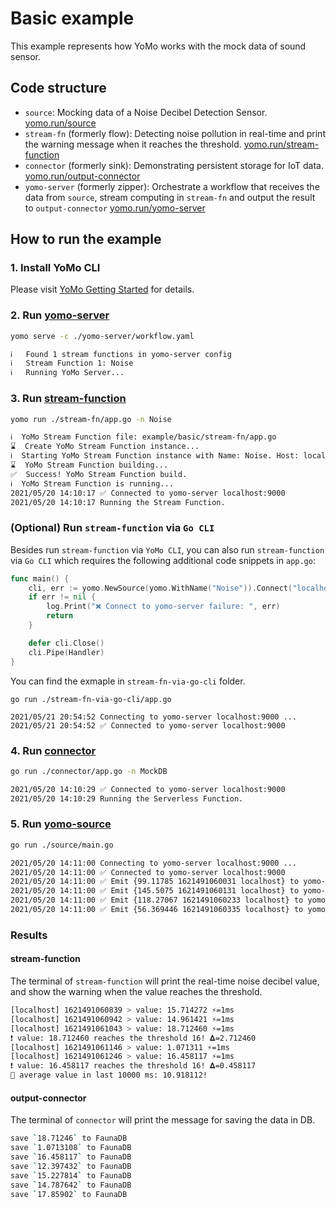 # Basic example

This example represents how YoMo works with the mock data of sound sensor.

## Code structure

+ `source`: Mocking data of a Noise Decibel Detection Sensor. [yomo.run/source](https://yomo.run/source)
+ `stream-fn` (formerly flow): Detecting noise pollution in real-time and print the warning message when it reaches the threshold. [yomo.run/stream-function](https://yomo.run/flow)
+ `connector` (formerly sink): Demonstrating persistent storage for IoT data. [yomo.run/output-connector](https://yomo.run/sink)
+ `yomo-server` (formerly zipper): Orchestrate a workflow that receives the data from `source`, stream computing in `stream-fn` and output the result to `output-connector` [yomo.run/yomo-server](https://yomo.run/zipper)

## How to run the example

### 1. Install YoMo CLI

Please visit [YoMo Getting Started](https://github.com/yomorun/yomo#1-install-cli) for details.

### 2. Run [yomo-server](https://yomo.run/zipper)

```bash
yomo serve -c ./yomo-server/workflow.yaml

ℹ️   Found 1 stream functions in yomo-server config
ℹ️   Stream Function 1: Noise
ℹ️   Running YoMo Server...
```

### 3. Run [stream-function](https://yomo.run/flow)

```bash
yomo run ./stream-fn/app.go -n Noise

ℹ️  YoMo Stream Function file: example/basic/stream-fn/app.go
⌛  Create YoMo Stream Function instance...
ℹ️  Starting YoMo Stream Function instance with Name: Noise. Host: localhost. Port: 9000.
⌛  YoMo Stream Function building...
✅  Success! YoMo Stream Function build.
ℹ️  YoMo Stream Function is running...
2021/05/20 14:10:17 ✅ Connected to yomo-server localhost:9000
2021/05/20 14:10:17 Running the Stream Function.
```

### (Optional) Run `stream-function` via `Go CLI`

Besides run `stream-function` via `YoMo CLI`, you can also run `stream-function` via `Go CLI` which requires the following additional code snippets in `app.go`:

```go
func main() {
	cli, err := yomo.NewSource(yomo.WithName("Noise")).Connect("localhost", 9000)
	if err != nil {
		log.Print("❌ Connect to yomo-server failure: ", err)
		return
	}

	defer cli.Close()
	cli.Pipe(Handler)
}
```

You can find the exmaple in `stream-fn-via-go-cli` folder.

```shell
go run ./stream-fn-via-go-cli/app.go

2021/05/21 20:54:52 Connecting to yomo-server localhost:9000 ...
2021/05/21 20:54:52 ✅ Connected to yomo-server localhost:9000
```

### 4. Run [connector](https://yomo.run/sink)

```bash
go run ./connector/app.go -n MockDB

2021/05/20 14:10:29 ✅ Connected to yomo-server localhost:9000
2021/05/20 14:10:29 Running the Serverless Function.
```

### 5. Run [yomo-source](https://yomo.run/source)

```bash
go run ./source/main.go

2021/05/20 14:11:00 Connecting to yomo-server localhost:9000 ...
2021/05/20 14:11:00 ✅ Connected to yomo-server localhost:9000
2021/05/20 14:11:00 ✅ Emit {99.11785 1621491060031 localhost} to yomo-server
2021/05/20 14:11:00 ✅ Emit {145.5075 1621491060131 localhost} to yomo-server
2021/05/20 14:11:00 ✅ Emit {118.27067 1621491060233 localhost} to yomo-server
2021/05/20 14:11:00 ✅ Emit {56.369446 1621491060335 localhost} to yomo-server
```

### Results

#### stream-function

The terminal of `stream-function` will print the real-time noise decibel value, and show the warning when the value reaches the threshold.

```bash
[localhost] 1621491060839 > value: 15.714272 ⚡️=1ms
[localhost] 1621491060942 > value: 14.961421 ⚡️=1ms
[localhost] 1621491061043 > value: 18.712460 ⚡️=1ms
❗ value: 18.712460 reaches the threshold 16! 𝚫=2.712460
[localhost] 1621491061146 > value: 1.071311 ⚡️=1ms
[localhost] 1621491061246 > value: 16.458117 ⚡️=1ms
❗ value: 16.458117 reaches the threshold 16! 𝚫=0.458117
🧩 average value in last 10000 ms: 10.918112!
```

#### output-connector

The terminal of `connector` will print the message for saving the data in DB.

```bash
save `18.71246` to FaunaDB
save `1.0713108` to FaunaDB
save `16.458117` to FaunaDB
save `12.397432` to FaunaDB
save `15.227814` to FaunaDB
save `14.787642` to FaunaDB
save `17.85902` to FaunaDB
```

